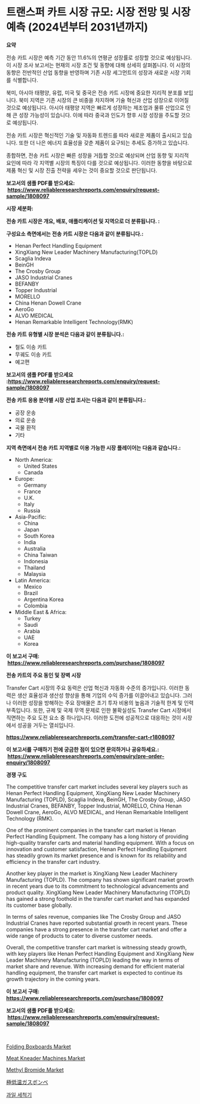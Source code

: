 <p><h1>트랜스퍼 카트 시장 규모: 시장 전망 및 시장 예측 (2024년부터 2031년까지)</h1></p><p><strong>요약</strong></p>
<p><p>전송 카트 시장은 예측 기간 동안 11.6%의 연평균 성장률로 성장할 것으로 예상됩니다. 이 시장 조사 보고서는 현재의 시장 조건 및 동향에 대해 상세히 살펴봅니다. 이 시장의 동향은 전반적인 산업 동향을 반영하며 기존 시장 세그먼트의 성장과 새로운 시장 기회를 식별합니다.</p><p>북미, 아시아 태평양, 유럽, 미국 및 중국은 전송 카트 시장에 중요한 지리적 분포를 보입니다. 북미 지역은 기존 시장의 큰 비중을 차지하며 기술 혁신과 산업 성장으로 이어질 것으로 예상됩니다. 아시아 태평양 지역은 빠르게 성장하는 제조업과 물류 산업으로 인해 큰 성장 가능성이 있습니다. 이에 따라 중국과 인도가 향후 시장 성장을 주도할 것으로 예상됩니다.</p><p>전송 카트 시장은 혁신적인 기술 및 자동화 트렌드를 따라 새로운 제품이 출시되고 있습니다. 또한 더 나은 에너지 효율성을 갖춘 제품이 요구되는 추세도 증가하고 있습니다.</p><p>종합하면, 전송 카트 시장은 빠른 성장을 거듭할 것으로 예상되며 산업 동향 및 지리적 요인에 따라 각 지역별 시장의 특징이 다를 것으로 예상됩니다. 이러한 동향을 바탕으로 제품 혁신 및 시장 진출 전략을 세우는 것이 중요할 것으로 판단됩니다.</p></p>
<p><strong>보고서의 샘플 PDF를 받으세요: &nbsp;<a href="https://www.reliableresearchreports.com/enquiry/request-sample/1808097">https://www.reliableresearchreports.com/enquiry/request-sample/1808097</a></strong></p>
<p><strong>시장 세분화:</strong></p>
<p><strong> 전송 카트 시장은 개요, 배포, 애플리케이션 및 지역으로 더 분류됩니다. :</strong></p>
<p><strong>구성요소 측면에서는 전송 카트 시장은 다음과 같이 분류됩니다.:</strong></p>
<p><ul><li>Henan Perfect Handling Equipment</li><li>XingXiang New Leader Machinery Manufacturing(TOPLD)</li><li>Scaglia Indeva</li><li>BeinGH</li><li>The Crosby Group</li><li>JASO Industrial Cranes</li><li>BEFANBY</li><li>Topper Industrial</li><li>MORELLO</li><li>China Henan Dowell Crane</li><li>AeroGo</li><li>ALVO MEDICAL</li><li>Henan Remarkable Intelligent Technology(RMK)</li></ul></p>
<p><strong> 전송 카트 유형별 시장 분석은 다음과 같이 분류됩니다.:</strong></p>
<p><ul><li>철도 이송 카트</li><li>무궤도 이송 카트</li><li>예고편</li></ul></p>
<p><strong>보고서의 샘플 PDF를 받으세요 :<a href="https://www.reliableresearchreports.com/enquiry/request-sample/1808097">https://www.reliableresearchreports.com/enquiry/request-sample/1808097</a></strong></p>
<p><strong> 전송 카트 응용 분야별 시장 산업 조사는 다음과 같이 분류됩니다.:</strong></p>
<p><ul><li>공장 운송</li><li>의료 운송</li><li>곡물 환적</li><li>기타</li></ul></p>
<p><strong>지역 측면에서 전송 카트 지역별로 이용 가능한 시장 플레이어는 다음과 같습니다.:</strong></p>
<p><ul>
    <li>
        North America:
        <ul>
            <li>United States</li>
            <li>Canada</li>
        </ul>
    </li>
    <li>
        Europe:
        <ul>
            <li>Germany</li>
            <li>France</li>
            <li>U.K.</li>
            <li>Italy</li>
            <li>Russia</li>
        </ul>
    </li>
    <li>
        Asia-Pacific:
        <ul>
            <li>China</li>
            <li>Japan</li>
            <li>South Korea</li>
            <li>India</li>
            <li>Australia</li>
            <li>China Taiwan</li>
            <li>Indonesia</li>
            <li>Thailand</li>
            <li>Malaysia</li>
        </ul>
    </li>
    <li>
        Latin America:
        <ul>
            <li>Mexico</li>
            <li>Brazil</li>
            <li>Argentina Korea</li>
            <li>Colombia</li>
        </ul>
    </li>
    <li>
        Middle East & Africa:
        <ul>
            <li>Turkey</li>
            <li>Saudi</li>
            <li>Arabia</li>
            <li>UAE</li>
            <li>Korea</li>
        </ul>
    </li>
    </ul></p>
<p><strong>이 보고서 구매: &nbsp;<a href="https://www.reliableresearchreports.com/purchase/1808097">https://www.reliableresearchreports.com/purchase/1808097</a></strong></p>
<p><strong>전송 카트의 주요 동인 및 장벽 시장</strong></p>
<p><p>Transfer Cart 시장의 주요 동력은 산업 혁신과 자동화 수준의 증가입니다. 이러한 동력은 생산 효율성과 생산성 향상을 통해 기업의 수익 증가를 이끌어내고 있습니다. 그러나 이러한 성장을 방해하는 주요 장애물은 초기 투자 비용의 높음과 기술적 한계 및 인력 부족입니다. 또한, 규제 및 국제 무역 문제로 인한 불확실성도 Transfer Cart 시장에서 직면하는 주요 도전 요소 중 하나입니다. 이러한 도전에 성공적으로 대응하는 것이 시장에서 성공을 거두는 열쇠입니다.</p></p>
<p><strong><a href="https://www.reliableresearchreports.com/transfer-cart-r1808097">https://www.reliableresearchreports.com/transfer-cart-r1808097</a></strong></p>
<p><strong>이 보고서를 구매하기 전에 궁금한 점이 있으면 문의하거나 공유하세요.: &nbsp;<a href="https://www.reliableresearchreports.com/enquiry/pre-order-enquiry/1808097">https://www.reliableresearchreports.com/enquiry/pre-order-enquiry/1808097</a></strong></p>
<p><strong>경쟁 구도</strong></p>
<p><p>The competitive transfer cart market includes several key players such as Henan Perfect Handling Equipment, XingXiang New Leader Machinery Manufacturing (TOPLD), Scaglia Indeva, BeinGH, The Crosby Group, JASO Industrial Cranes, BEFANBY, Topper Industrial, MORELLO, China Henan Dowell Crane, AeroGo, ALVO MEDICAL, and Henan Remarkable Intelligent Technology (RMK). </p><p>One of the prominent companies in the transfer cart market is Henan Perfect Handling Equipment. The company has a long history of providing high-quality transfer carts and material handling equipment. With a focus on innovation and customer satisfaction, Henan Perfect Handling Equipment has steadily grown its market presence and is known for its reliability and efficiency in the transfer cart industry.</p><p>Another key player in the market is XingXiang New Leader Machinery Manufacturing (TOPLD). The company has shown significant market growth in recent years due to its commitment to technological advancements and product quality. XingXiang New Leader Machinery Manufacturing (TOPLD) has gained a strong foothold in the transfer cart market and has expanded its customer base globally.</p><p>In terms of sales revenue, companies like The Crosby Group and JASO Industrial Cranes have reported substantial growth in recent years. These companies have a strong presence in the transfer cart market and offer a wide range of products to cater to diverse customer needs.</p><p>Overall, the competitive transfer cart market is witnessing steady growth, with key players like Henan Perfect Handling Equipment and XingXiang New Leader Machinery Manufacturing (TOPLD) leading the way in terms of market share and revenue. With increasing demand for efficient material handling equipment, the transfer cart market is expected to continue its growth trajectory in the coming years.</p></p>
<p><strong>이 보고서 구매: &nbsp; <a href="https://www.reliableresearchreports.com/purchase/1808097">https://www.reliableresearchreports.com/purchase/1808097</a></strong></p>
<p><strong>보고서의 샘플 PDF를 받으세요: &nbsp;<a href="https://www.reliableresearchreports.com/enquiry/request-sample/1808097">https://www.reliableresearchreports.com/enquiry/request-sample/1808097</a></strong><strong></strong></p>
<p>&nbsp;</p>
<p><p><a href="https://cute-banjo-8ca.notion.site/Folding-Boxboards-Market-Insights-into-Market-CAGR-Market-Trends-and-Growth-Strategies-fd0ad687d2724774a118ceeafe9c77af">Folding Boxboards Market</a></p><p><a href="https://github.com/luckyshygirl/Market-Research-Report-List-4/blob/main/meat-kneader-machines-market.md">Meat Kneader Machines Market</a></p><p><a href="https://issuu.com/reportprime-2/docs/methyl-bromide-market-size-2030.pptx">Methyl Bromide Market</a></p><p><a href="https://github.com/zjkmgcs938405/Market-Research-Report-List-1/blob/main/668615842458.md">極低温ガスボンベ</a></p><p><a href="https://github.com/rcabello548/Market-Research-Report-List-1/blob/main/611111338915.md">과일 세척기</a></p></p>